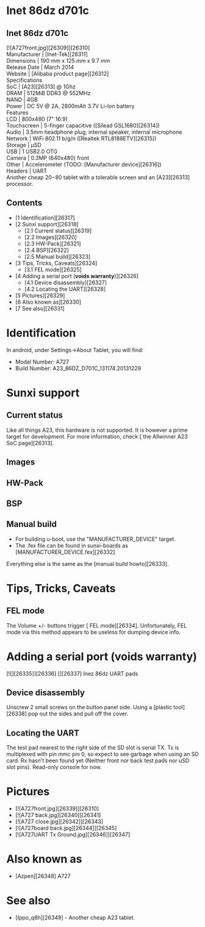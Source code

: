 # Inet 86dz d701c
Inet 86dz d701c  
---  
[![A727front.jpg][26309]][26310]  
Manufacturer |  [Inet-Tek][26311]  
Dimensions |  190 _mm_ x 125 _mm_ x 9.7 _mm_  
Release Date |  March 2014   
Website |  [Alibaba product page][26312]  
Specifications   
SoC |  [A23][26313] @ 1Ghz   
DRAM |  512MiB DDR3 @ 552MHz   
NAND |  4GB   
Power |  DC 5V @ 2A, 2800mAh 3.7V Li-Ion battery   
Features   
LCD |  800x480 (7" 16:9)   
Touchscreen |  5-finger capacitive ([Silead GSL1680][26314])   
Audio |  3.5mm headphone plug, internal speaker, internal microphone   
Network |  WiFi 802.11 b/g/n ([Realtek RTL8188ETV][26315])   
Storage |  µSD   
USB |  1 USB2.0 OTG   
Camera |  0.3MP (640x480) front   
Other |  Accelerometer (TODO: [Manufacturer device][26316])   
Headers |  UART   
Another cheap $20-$80 tablet with a tolerable screen and an [A23][26313] processor. 
## Contents
  * [1 Identification][26317]
  * [2 Sunxi support][26318]
    * [2.1 Current status][26319]
    * [2.2 Images][26320]
    * [2.3 HW-Pack][26321]
    * [2.4 BSP][26322]
    * [2.5 Manual build][26323]
  * [3 Tips, Tricks, Caveats][26324]
    * [3.1 FEL mode][26325]
  * [4 Adding a serial port (**voids warranty**)][26326]
    * [4.1 Device disassembly][26327]
    * [4.2 Locating the UART][26328]
  * [5 Pictures][26329]
  * [6 Also known as][26330]
  * [7 See also][26331]

# Identification
In android, under Settings->About Tablet, you will find: 
  * Model Number: A727
  * Build Number: A23_86DZ_D701C_131174.20131229

# Sunxi support
## Current status
Like all things A23, this hardware is not supported. It is however a prime target for development. For more information, check [ the Allwinner A23 SoC page][26313]. 
## Images
## HW-Pack
## BSP
## Manual build
  * For building u-boot, use the "MANUFACTURER_DEVICE" target.
  * The .fex file can be found in sunxi-boards as [MANUFACTURER_DEVICE.fex][26332]

Everything else is the same as the [manual build howto][26333]. 
# Tips, Tricks, Caveats
## FEL mode
The Volume +/- buttons trigger [ FEL mode][26334]. Unfortunately, FEL mode via this method appears to be useless for dumping device info. 
# Adding a serial port (**voids warranty**)
[![][26335]][26336]
[][26337]
Inez 86dz UART pads
## Device disassembly
Unscrew 2 small screws on the button panel side. Using a [plastic tool][26338] pop out the sides and pull off the cover. 
## Locating the UART
The test pad nearest to the right side of the SD slot is serial TX. Tx is multiplexed with pin mmc pin 0, so expect to see garbage when using an SD card. 
Rx hasn't been found yet (Neither front nor back test pads nor uSD slot pins). Read-only console for now. 
# Pictures
  * [![A727front.jpg][26339]][26310]
  * [![A727 back.jpg][26340]][26341]
  * [![A727 close.jpg][26342]][26343]
  * [![A727board back.jpg][26344]][26345]
  * [![A727UART Tx Ground.jpg][26346]][26347]

# Also known as
  * [Azpen][26348] A727

# See also
  * [Ippo_q8h][26349] \- Another cheap A23 tablet.
